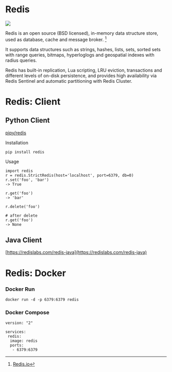 # Redis

![](http://media.charlesleifer.com/blog/photos/p1432653421.74.png)

Redis is an open source (BSD licensed), in-memory data structure store, used as database, cache and message broker. [^1]

It supports data structures such as strings, hashes, lists, sets, sorted sets with range queries, bitmaps, hyperloglogs and geospatial indexes with radius queries.

Redis has built-in replication, Lua scripting, LRU eviction, transactions and different levels of on-disk persistence, and provides high availability via Redis Sentinel and automatic partitioning with Redis Cluster.

[^1]: [Redis.io](http://redis.io/)

# Redis: Client

## Python Client

[pipy/redis](https://pypi.python.org/pypi/redis)

Installation

```
pip install redis
```

Usage

```
import redis
r = redis.StrictRedis(host='localhost', port=6379, db=0)
r.set('foo', 'bar')
-> True

r.get('foo')
-> 'bar'

r.delete('foo')

# after delete
r.get('foo')
-> None
```

## Java Client

[https://redislabs.com/redis-java](https://redislabs.com/redis-java)

# Redis: Docker

### Docker Run

```
docker run -d -p 6379:6379 redis
```

### Docker Compose

```
version: "2"

services:
 redis:
  image: redis
  ports:
   - 6379:6379
```
